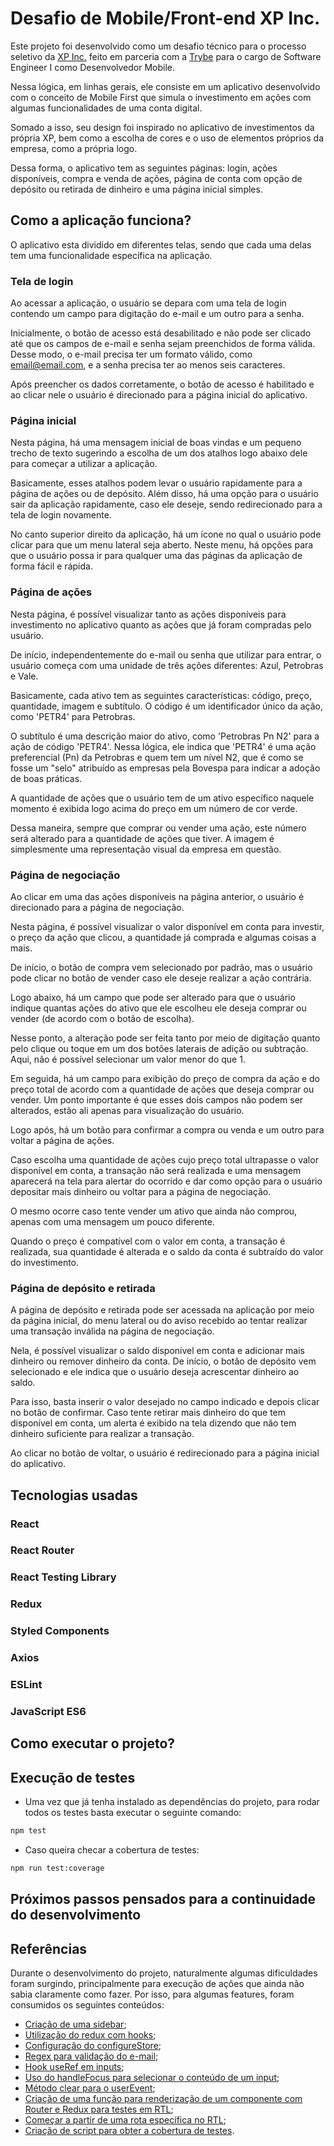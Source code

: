 # Desafio de Mobile/Front-end XP Inc.
Este projeto foi desenvolvido como um desafio técnico para o processo seletivo da [XP Inc.](https://xpinc.com) feito em parceria com a [Trybe](https://betrybe.com) para o cargo de Software Engineer I como Desenvolvedor Mobile.

Nessa lógica, em linhas gerais, ele consiste em um aplicativo desenvolvido com o conceito de Mobile First que simula o investimento em ações com algumas funcionalidades de uma conta digital.

Somado a isso, seu design foi inspirado no aplicativo de investimentos da própria XP, bem como a escolha de cores e o uso de elementos próprios da empresa, como a própria logo.

Dessa forma, o aplicativo tem as seguintes páginas: login, ações disponíveis, compra e venda de ações, página de conta com opção de depósito ou retirada de dinheiro e uma página inicial simples.

## Como a aplicação funciona?
O aplicativo esta dividido em diferentes telas, sendo que cada uma delas tem uma funcionalidade específica na aplicação. 

### Tela de login
Ao acessar a aplicação, o usuário se depara com uma tela de login contendo um campo para digitação do e-mail e um outro para a senha.

Inicialmente, o botão de acesso está desabilitado e não pode ser clicado até que os campos de e-mail e senha sejam preenchidos de forma válida. Desse modo, o e-mail precisa ter um formato válido, como email@email.com, e a senha precisa ter ao menos seis caracteres.

Após preencher os dados corretamente, o botão de acesso é habilitado e ao clicar nele o usuário é direcionado para a página inicial do aplicativo.

### Página inicial
Nesta página, há uma mensagem inicial de boas vindas e um pequeno trecho de texto sugerindo a escolha de um dos atalhos logo abaixo dele para começar a utilizar a aplicação. 

Basicamente, esses atalhos podem levar o usuário rapidamente para a página de ações ou de depósito. Além disso, há uma opção para o usuário sair da aplicação rapidamente, caso ele deseje, sendo redirecionado para a tela de login novamente.

No canto superior direito da aplicação, há um ícone no qual o usuário pode clicar para que um menu lateral seja aberto. Neste menu, há opções para que o usuário possa ir para qualquer uma das páginas da aplicação de forma fácil e rápida.

### Página de ações
Nesta página, é possível visualizar tanto as ações disponíveis para investimento no aplicativo quanto as ações que já foram compradas pelo usuário.

De início, independentemente do e-mail ou senha que utilizar para entrar, o usuário começa com uma unidade de três ações diferentes: Azul, Petrobras e Vale.

Basicamente, cada ativo tem as seguintes características: código, preço, quantidade, imagem e subtítulo. O código é um identificador único da ação, como 'PETR4' para Petrobras.

O subtítulo é uma descrição maior do ativo, como 'Petrobras Pn N2' para a ação de código 'PETR4'. Nessa lógica, ele indica que 'PETR4' é uma ação preferencial (Pn) da Petrobras e quem tem um nível N2, que é como se fosse um "selo" atribuído as empresas pela Bovespa para indicar a adoção de boas práticas.

A quantidade de ações que o usuário tem de um ativo específico naquele momento é exibida logo acima do preço em um número de cor verde.

Dessa maneira, sempre que comprar ou vender uma ação, este número será alterado para a quantidade de ações que tiver. A imagem é simplesmente uma representação visual da empresa em questão.

### Página de negociação
Ao clicar em uma das ações disponíveis na página anterior, o usuário é direcionado para a página de negociação.

Nesta página, é possível visualizar o valor disponível em conta para investir, o preço da ação que clicou, a quantidade já comprada e algumas coisas a mais.

De início,  o botão de compra vem selecionado por padrão, mas o usuário pode clicar no botão de vender caso ele deseje realizar a ação contrária.

Logo abaixo, há um campo que pode ser alterado para que o usuário indique quantas ações do ativo que ele escolheu ele deseja comprar ou vender (de acordo com o botão de escolha).

Nesse ponto, a alteração pode ser feita tanto por meio de digitação quanto pelo clique ou toque em um dos botões laterais de adição ou subtração. Aqui, não é possível selecionar um valor menor do que 1.

Em seguida, há um campo para exibição do preço de compra da ação e do preço total de acordo com a quantidade de ações que deseja comprar ou vender. Um ponto importante é que esses dois campos não podem ser alterados, estão ali apenas para visualização do usuário.

Logo após, há um botão para confirmar a compra ou venda e um outro para voltar a página de ações.

Caso escolha uma quantidade de ações cujo preço total ultrapasse o valor disponível em conta, a transação não será realizada e uma mensagem aparecerá na tela para alertar do ocorrido e dar como opção para o usuário depositar mais dinheiro ou voltar para a página de negociação.

O mesmo ocorre caso tente vender um ativo que ainda não comprou, apenas com uma mensagem um pouco diferente.

Quando o preço é compatível com o valor em conta, a transação é realizada, sua quantidade é alterada e o saldo da conta é subtraído do valor do investimento.

### Página de depósito e retirada
A página de depósito e retirada pode ser acessada na aplicação por meio da página inicial, do menu lateral ou do aviso recebido ao tentar realizar uma transação inválida na página de negociação.

Nela, é possível visualizar o saldo disponível em conta e adicionar mais dinheiro ou remover dinheiro da conta. De início, o botão de depósito vem selecionado e ele indica que o usuário deseja acrescentar dinheiro ao saldo.

Para isso, basta inserir o valor desejado no campo indicado e depois clicar no botão de confirmar. Caso tente retirar mais dinheiro do que tem disponível em conta, um alerta é exibido na tela dizendo que não tem dinheiro suficiente para realizar a transação. 

Ao clicar no botão de voltar, o usuário é redirecionado para a página inicial do aplicativo.

## Tecnologias usadas
### React


### React Router


### React Testing Library


### Redux


### Styled Components


### Axios


### ESLint


### JavaScript ES6


## Como executar o projeto?


## Execução de testes
* Uma vez que já tenha instalado as dependências do projeto, para rodar todos os testes basta executar o seguinte comando:
```bash
npm test
```
- Caso queira checar a cobertura de testes:
```bash
npm run test:coverage
```

## Próximos passos pensados para a continuidade do desenvolvimento


## Referências
Durante o desenvolvimento do projeto, naturalmente algumas dificuldades foram surgindo, principalmente para execução de ações que ainda não sabia claramente como fazer. Por isso, para algumas features, foram consumidos os seguintes conteúdos:
- [Criação de uma sidebar](https://www.youtube.com/watch?v=Sl_tsr2gEhE);
- [Utilização do redux com hooks](https://www.youtube.com/watch?v=7L7MhxjI4PE);
- [Configuração do configureStore](https://www.youtube.com/watch?v=GpAAQnrxiGQ);
- [Regex para validação do e-mail](https://www.w3resource.com/javascript/form/email-validation.php);
- [Hook useRef em inputs](https://www.youtube.com/watch?v=lA8o3kUl1TA);
- [Uso do handleFocus para selecionar o conteúdo de um input](https://stackoverflow.com/questions/36051883/how-to-select-all-text-in-input-with-reactjs-when-it-focused);
- [Método clear para o userEvent](https://stackoverflow.com/questions/62258250/why-clear-method-not-exist-on-testing-library-user-event);
- [Criação de uma função para renderização de um componente com Router e Redux para testes em RTL](https://stackoverflow.com/questions/67017951/how-to-render-with-router-as-well-as-with-redux-for-react-testing-library);
- [Começar a partir de uma rota específica no RTL](https://v5.reactrouter.com/web/guides/testing);
- [Criação de script para obter a cobertura de testes](https://stackoverflow.com/questions/57886008/how-to-get-code-coverage-in-react-with-react-testing-library).